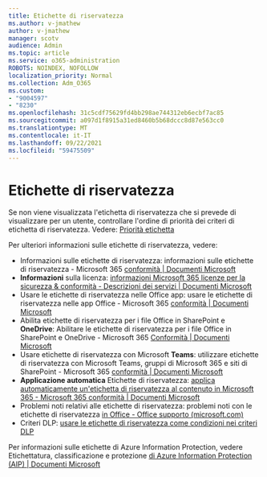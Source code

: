 ```yaml
---
title: Etichette di riservatezza
ms.author: v-jmathew
author: v-jmathew
manager: scotv
audience: Admin
ms.topic: article
ms.service: o365-administration
ROBOTS: NOINDEX, NOFOLLOW
localization_priority: Normal
ms.collection: Adm_O365
ms.custom:
- "9004597"
- "8230"
ms.openlocfilehash: 31c5cdf75629fd4bb298ae744312eb6ecbf7ac85
ms.sourcegitcommit: a097d1f8915a31ed8460b5b68dccc8d87e563cc0
ms.translationtype: MT
ms.contentlocale: it-IT
ms.lasthandoff: 09/22/2021
ms.locfileid: "59475509"
---
```

# <a name="sensitivity-labels"></a>Etichette di riservatezza

Se non viene visualizzata l'etichetta di riservatezza che si prevede di visualizzare per un utente, controllare l'ordine di priorità dei criteri di etichetta di riservatezza. Vedere: [Priorità etichetta](https://docs.microsoft.com/microsoft-365/compliance/sensitivity-labels)

Per ulteriori informazioni sulle etichette di riservatezza, vedere:

- Informazioni sulle etichette di riservatezza: informazioni sulle etichette di riservatezza - Microsoft 365 [conformità | Documenti Microsoft](https://docs.microsoft.com/microsoft-365/compliance/sensitivity-labels)
- **Informazioni** sulla licenza: [informazioni Microsoft 365 licenze per la sicurezza & conformità - Descrizioni dei servizi | Documenti Microsoft](https://docs.microsoft.com/office365/servicedescriptions/microsoft-365-service-descriptions/microsoft-365-tenantlevel-services-licensing-guidance/microsoft-365-security-compliance-licensing-guidance#information-protection)
- Usare le etichette di riservatezza nelle Office app: usare le etichette di riservatezza nelle app Office - Microsoft 365 [conformità | Documenti Microsoft](https://docs.microsoft.com/microsoft-365/compliance/sensitivity-labels-office-apps)
- Abilita etichette di riservatezza per i file Office in SharePoint e **OneDrive**: Abilitare le etichette di riservatezza per i file Office in SharePoint e OneDrive - Microsoft 365 [Conformità | Documenti Microsoft](https://docs.microsoft.com/microsoft-365/compliance/sensitivity-labels-sharepoint-onedrive-files)
- Usare etichette di riservatezza con Microsoft **Teams**: utilizzare etichette di riservatezza con Microsoft Teams, gruppi di Microsoft 365 e siti di SharePoint - Microsoft 365 [conformità | Documenti Microsoft](https://docs.microsoft.com/microsoft-365/compliance/sensitivity-labels-teams-groups-sites)
- **Applicazione automatica** Etichette di riservatezza: [applica automaticamente un'etichetta di riservatezza al contenuto in Microsoft 365 - Microsoft 365 conformità | Documenti Microsoft](https://docs.microsoft.com/microsoft-365/compliance/apply-sensitivity-label-automatically)
- Problemi noti relativi alle etichette di riservatezza: problemi noti con le etichette di riservatezza [in Office - Office supporto (microsoft.com)](https://support.microsoft.com/office/known-issues-with-sensitivity-labels-in-office-b169d687-2bbd-4e21-a440-7da1b2743edc)
- Criteri DLP: [usare le etichette di riservatezza come condizioni nei criteri DLP](https://docs.microsoft.com/microsoft-365/compliance/dlp-sensitivity-label-as-condition) 

Per informazioni sulle etichette di Azure Information Protection, vedere Etichettatura, classificazione e protezione [di Azure Information Protection (AIP) | Documenti Microsoft](https://docs.microsoft.com/azure/information-protection/aip-classification-and-protection)
